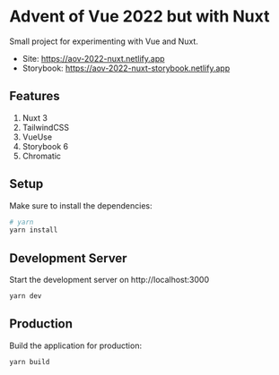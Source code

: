 # Advent of Vue 2022 but with Nuxt

Small project for experimenting with Vue and Nuxt.

- Site: https://aov-2022-nuxt.netlify.app
- Storybook: https://aov-2022-nuxt-storybook.netlify.app

## Features

1) Nuxt 3
2) TailwindCSS
3) VueUse
4) Storybook 6
5) Chromatic

## Setup

Make sure to install the dependencies:

```bash
# yarn
yarn install
```

## Development Server

Start the development server on http://localhost:3000

```bash
yarn dev
```

## Production

Build the application for production:

```bash
yarn build
```
